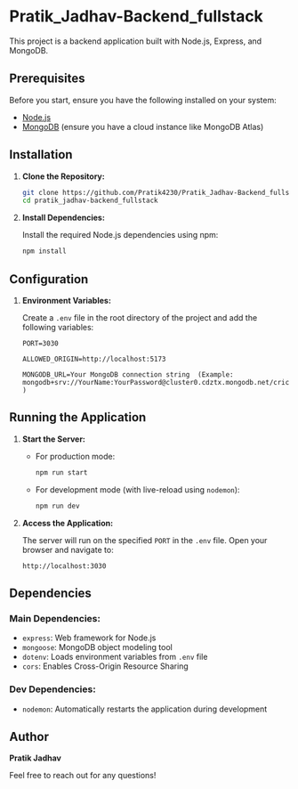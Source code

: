# Pratik_Jadhav-Backend_fullstack

This project is a backend application built with Node.js, Express, and MongoDB.

## Prerequisites

Before you start, ensure you have the following installed on your system:

- [Node.js](https://nodejs.org/)
- [MongoDB](https://cloud.mongodb.com/v2/652cafa511b5947d8be234e2#/overview) (ensure you have a cloud instance like MongoDB Atlas)

## Installation

1. **Clone the Repository:**

   ```bash
   git clone https://github.com/Pratik4230/Pratik_Jadhav-Backend_fullstack.git
   cd pratik_jadhav-backend_fullstack
   ```

2. **Install Dependencies:**

   Install the required Node.js dependencies using npm:

   ```bash
   npm install
   ```

## Configuration

1. **Environment Variables:**

   Create a `.env` file in the root directory of the project and add the following variables:

   ```env
   PORT=3030

   ALLOWED_ORIGIN=http://localhost:5173

   MONGODB_URL=Your MongoDB connection string  (Example: mongodb+srv://YourName:YourPassword@cluster0.cdztx.mongodb.net/cric )

   ```

## Running the Application

1. **Start the Server:**

   - For production mode:

     ```bash
     npm run start
     ```

   - For development mode (with live-reload using `nodemon`):
     ```bash
     npm run dev
     ```

2. **Access the Application:**

   The server will run on the specified `PORT` in the `.env` file. Open your browser and navigate to:

   ```
   http://localhost:3030
   ```

## Dependencies

### Main Dependencies:

- `express`: Web framework for Node.js
- `mongoose`: MongoDB object modeling tool
- `dotenv`: Loads environment variables from `.env` file
- `cors`: Enables Cross-Origin Resource Sharing

### Dev Dependencies:

- `nodemon`: Automatically restarts the application during development

## Author

**Pratik Jadhav**

Feel free to reach out for any questions!
